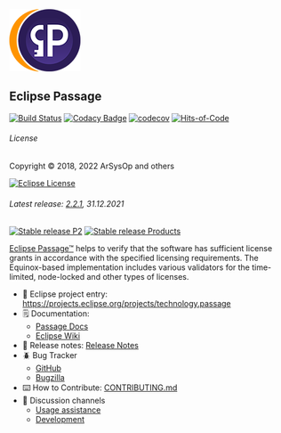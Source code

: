 <img src="https://github.com/eclipse-passage/passage-images/blob/master/images/org.eclipse.passage.loc.operator/png/icons/128.png"/>

## Eclipse Passage

[![Build Status](https://github.com/eclipse-passage/passage/workflows/CI/badge.svg)](https://github.com/eclipse-passage/passage/actions)
[![Codacy Badge](https://api.codacy.com/project/badge/Grade/9b7ac68ec46a4d58b6e33c5d96a34d42)](https://www.codacy.com/manual/eclipse_2/passage?utm_source=github.com&amp;utm_medium=referral&amp;utm_content=eclipse/passage&amp;utm_campaign=Badge_Grade)
[![codecov](https://codecov.io/gh/eclipse-passage/passage/branch/master/graph/badge.svg)](https://codecov.io/gh/eclipse-passage/passage)
[![Hits-of-Code](https://hitsofcode.com/github/eclipse-passage/passage?branch=master)](https://hitsofcode.com/github/eclipse-passage/passage?branch=master/view?branch=master)

###### License 
Copyright © 2018, 2022 ArSysOp and others

[![Eclipse License](https://img.shields.io/badge/License-EPL--2.0-thistle.svg)](https://github.com/eclipse/passage/blob/master/LICENSE) 

###### Latest release: [2.2.1](https://projects.eclipse.org/projects/technology.passage/releases/2.2.2), 31.12.2021 
[![Stable release P2](https://img.shields.io/badge/P2%20Components-2.2.2-lightblue.svg)](https://download.eclipse.org/passage/updates/release/2.2.2/)
[![Stable release Products](https://img.shields.io/badge/Runnable%20Products-2.2.2-lightblue.svg)](https://download.eclipse.org/passage/downloads/release/2.2.2/)

[Eclipse Passage™](https://projects.eclipse.org/projects/technology.passage) helps to verify that the software has sufficient license grants in accordance with the specified licensing requirements.
The Equinox-based implementation includes various validators for the time-limited, node-locked and other types of licenses.

* 👔 Eclipse project entry: https://projects.eclipse.org/projects/technology.passage
* 🗒️ Documentation:
     * [Passage Docs](https://eclipse-passage.github.io/passage-docs/)
     * [Eclipse Wiki](https://wiki.eclipse.org/Passage)
* 📢 Release notes: [Release Notes](https://wiki.eclipse.org/Passage/Release_Notes)
* 🪲 Bug Tracker
     * [GitHub](https://github.com/eclipse-passage/passage/issues)
     * [Bugzilla](https://bugs.eclipse.org/bugs/buglist.cgi?product=Passage)
* ⌨️ How to Contribute: [CONTRIBUTING.md](./CONTRIBUTING.md)
* 💬 Discussion channels
     * [Usage assistance](https://github.com/eclipse-passage/passage/discussions)
     * [Development](https://dev.eclipse.org/mailman/listinfo/passage-dev)
